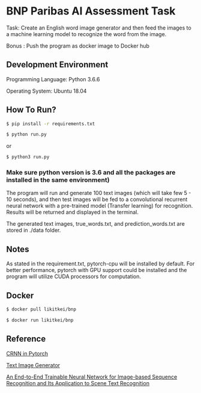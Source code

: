 # BNP Paribas AI Assessment Task

Task: Create an English word image generator and then feed the images to a 		  	machine learning model to recognize the word from the image.

Bonus : Push the program as docker image to Docker hub

## Development Environment
Programming Language: Python 3.6.6

Operating System: Ubuntu 18.04

## How To Run?
```sh
$ pip install -r requirements.txt 
```
```sh
$ python run.py
```
or 
```sh
$ python3 run.py
```
### Make sure python version is 3.6 and all the packages are installed in the same environment)

The program will run and generate 100 text images (which will take few 5 - 10 seconds), and then test images will be fed to a convolutional recurrent neural network with a pre-trained model (Transfer learning) for recognition. Results will be returned and displayed in the terminal.

The generated text images, true_words.txt, and prediction_words.txt are stored in ./data folder.

## Notes
As stated in the requirement.txt, pytorch-cpu will be installed by default. For better performance, pytorch with GPU support could be installed and the program will utilize CUDA processors for computation.

## Docker
```sh
$ docker pull likitkei/bnp
```
```sh
$ docker run likitkei/bnp
```
## Reference
[CRNN in Pytorch](https://github.com/meijieru/crnn.pytorch)

[Text Image Generator](https://github.com/Belval/TextRecognitionDataGenerator)

[An End-to-End Trainable Neural Network for Image-based Sequence Recognition and Its Application to Scene Text Recognition](https://arxiv.org/abs/1507.05717) 
